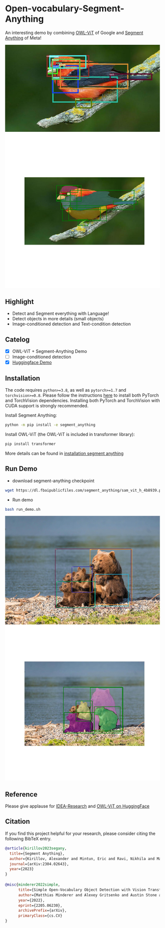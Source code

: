 # Open-vocabulary-Segment-Anything
An interesting demo by combining [OWL-ViT](https://arxiv.org/abs/2205.06230) of Google and [Segment Anything](https://ai.facebook.com/research/publications/segment-anything/) of Meta!

![Detect Result](./outputs/owlvit_box.jpg)
![Segment Anything Result](./outputs/owlvit_segment_anything_output.jpg)

## Highlight
- Detect and Segment everything with Language!
- Detect objects in more details (small objects)
- Image-conditioned detection and Text-condition detection


## Catelog
- [x] OWL-ViT + Segment-Anything Demo
- [ ] Image-conditioned detection
- [x] [Huggingface Demo](https://huggingface.co/spaces/ngthanhtinqn/Segment_Anything_With_OWL-ViT)

## Installation
The code requires `python>=3.8`, as well as `pytorch>=1.7` and `torchvision>=0.8`. Please follow the instructions [here](https://pytorch.org/get-started/locally/) to install both PyTorch and TorchVision dependencies. Installing both PyTorch and TorchVision with CUDA support is strongly recommended.

Install Segment Anything:

```bash
python -m pip install -e segment_anything
```

Install OWL-ViT (the OWL-ViT is included in transformer library):

```bash
pip install transformer
```

More details can be found in [installation segment anything](https://github.com/facebookresearch/segment-anything#installation)

## Run Demo

- download segment-anything checkpoint
```bash
wget https://dl.fbaipublicfiles.com/segment_anything/sam_vit_h_4b8939.pth
```

- Run demo
```bash
bash run_demo.sh
```
![Detect Result](./outputs/owlvit_box_2.jpg)
![Segment Anything Result](./outputs/owlvit_segment_anything_output_2.jpg)

## Reference
Please give applause for [IDEA-Research](https://github.com/IDEA-Research/Grounded-Segment-Anything/tree/main/segment_anything) and [OWL-ViT on HuggingFace](https://huggingface.co/spaces/adirik/OWL-ViT)


## Citation
If you find this project helpful for your research, please consider citing the following BibTeX entry.
```BibTex
@article{kirillov2023segany,
  title={Segment Anything}, 
  author={Kirillov, Alexander and Mintun, Eric and Ravi, Nikhila and Mao, Hanzi and Rolland, Chloe and Gustafson, Laura and Xiao, Tete and Whitehead, Spencer and Berg, Alexander C. and Lo, Wan-Yen and Doll{\'a}r, Piotr and Girshick, Ross},
  journal={arXiv:2304.02643},
  year={2023}
}

@misc{minderer2022simple,
      title={Simple Open-Vocabulary Object Detection with Vision Transformers}, 
      author={Matthias Minderer and Alexey Gritsenko and Austin Stone and Maxim Neumann and Dirk Weissenborn and Alexey Dosovitskiy and Aravindh Mahendran and Anurag Arnab and Mostafa Dehghani and Zhuoran Shen and Xiao Wang and Xiaohua Zhai and Thomas Kipf and Neil Houlsby},
      year={2022},
      eprint={2205.06230},
      archivePrefix={arXiv},
      primaryClass={cs.CV}
}
```